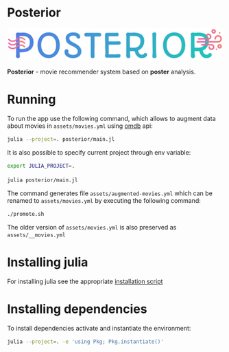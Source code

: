 # Posterior

<p align="center">
    <img src="assets/images/logo.png"/>
</p>

**Posterior** - movie recommender system based on **poster** analysis.

# Running

To run the app use the following command, which allows to augment data about movies in `assets/movies.yml` using [omdb](https://www.omdbapi.com/) api:

```sh
julia --project=. posterior/main.jl
```

It is also possible to specify current project through env variable:

```sh
export JULIA_PROJECT=.

julia posterior/main.jl
```

The command generates file `assets/augmented-movies.yml` which can be renamed to `assets/movies.yml` by executing the following command:

```sh
./promote.sh
```

The older version of `assets/movies.yml` is also preserved as `assets/__movies.yml`

# Installing julia

For installing julia see the appropriate [installation script](install-julia.sh)

# Installing dependencies

To install dependencies activate and instantiate the environment:

```sh
julia --project=. -e 'using Pkg; Pkg.instantiate()'
```

